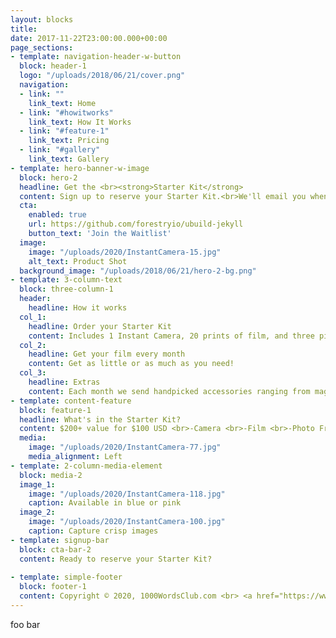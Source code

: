 ```yaml
---
layout: blocks
title: 
date: 2017-11-22T23:00:00.000+00:00
page_sections:
- template: navigation-header-w-button
  block: header-1
  logo: "/uploads/2018/06/21/cover.png"
  navigation:
  - link: ""
    link_text: Home
  - link: "#howitworks"
    link_text: How It Works
  - link: "#feature-1"
    link_text: Pricing
  - link: "#gallery"
    link_text: Gallery
- template: hero-banner-w-image
  block: hero-2
  headline: Get the <br><strong>Starter Kit</strong>
  content: Sign up to reserve your Starter Kit.<br>We'll email you when we launch
  cta:
    enabled: true
    url: https://github.com/forestryio/ubuild-jekyll
    button_text: 'Join the Waitlist'
  image:
    image: "/uploads/2020/InstantCamera-15.jpg"
    alt_text: Product Shot
  background_image: "/uploads/2018/06/21/hero-2-bg.png"
- template: 3-column-text
  block: three-column-1
  header:
    headline: How it works
  col_1:
    headline: Order your Starter Kit
    content: Includes 1 Instant Camera, 20 prints of film, and three picture frames! 
  col_2:
    headline: Get your film every month 
    content: Get as little or as much as you need!
  col_3:
    headline: Extras
    content: Each month we send handpicked accessories ranging from magnetic frames to photo albums.
- template: content-feature
  block: feature-1
  headline: What's in the Starter Kit?
  content: $200+ value for $100 USD <br>-Camera <br>-Film <br>-Photo Frames
  media:
    image: "/uploads/2020/InstantCamera-77.jpg"
    media_alignment: Left
- template: 2-column-media-element
  block: media-2
  image_1:
    image: "/uploads/2020/InstantCamera-118.jpg"
    caption: Available in blue or pink
  image_2:    
    image: "/uploads/2020/InstantCamera-100.jpg"
    caption: Capture crisp images
- template: signup-bar
  block: cta-bar-2
  content: Ready to reserve your Starter Kit?
  
- template: simple-footer
  block: footer-1
  content: Copyright © 2020, 1000WordsClub.com <br> <a href="https://www.instagram.com/1000wordsclub">Follow us on Instagram</a> 
---
```

foo bar
